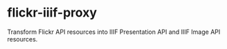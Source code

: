 # flickr-iiif-proxy

Transform Flickr API resources into IIIF Presentation API and IIIF Image API resources.

